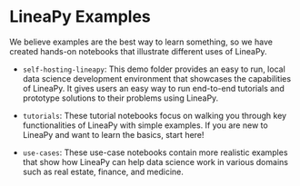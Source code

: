# LineaPy Examples

We believe examples are the best way to learn something, so we have created hands-on notebooks that illustrate different uses of LineaPy.

- `self-hosting-lineapy`: This demo folder provides an easy to run, local data science development environment that showcases the capabilities of LineaPy. It gives users an easy way to run end-to-end tutorials and prototype solutions to their problems using LineaPy. 

- `tutorials`: These tutorial notebooks focus on walking you through key functionalities of LineaPy with simple examples. If you are new to LineaPy and want to learn the basics, start here!

- `use-cases`: These use-case notebooks contain more realistic examples that show how LineaPy can help data science work in various domains such as real estate, finance, and medicine.
